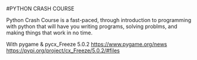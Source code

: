 #PYTHON CRASH COURSE

Python Crash Course is a fast-paced, through introduction to programming with python that will have you writing programs, solving problms, and making things that work in no time.

With pygame & pycx_Freeze 5.0.2
https://www.pygame.org/news
https://pypi.org/project/cx_Freeze/5.0.2/#files
